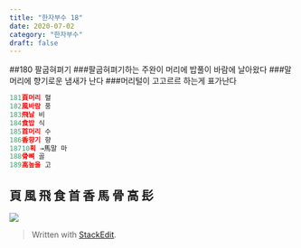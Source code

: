 ```yaml
---
title: "한자부수 18"
date: 2020-07-02
category: "한자부수"
draft: false
---
```

##180  팔굽혀펴기
###팔굽혀펴기하는 주완이 머리에 밥풀이 바람에 날아왔다
###말머리에 향기로운 냄새가 난다
###머리털이 고고르르 하는게 표가난다
```js
181頁머리 혈
182風바람 풍
183飛날 비
184食밥 식
185首머리 수
186香향기 향
18710획 →馬말 마
188骨뼈 골
189高높을 고
```
## 頁 風 飛 食 首 香 馬 骨 高 髟
![](https://i.ibb.co/WGG7gWQ/180.png)

> Written with [StackEdit](https://stackedit.io/).
<!--stackedit_data:
eyJoaXN0b3J5IjpbLTE3OTI2NjAxNzVdfQ==
-->